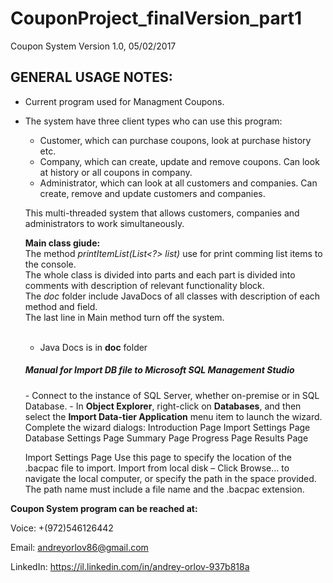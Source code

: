 # CouponProject_finalVersion_part1
Coupon System Version 1.0,  05/02/2017

GENERAL USAGE NOTES:
---------------------

- Current program used for Managment Coupons.
- The system have three client types who can use this program:
  - Customer, which can purchase coupons, look at purchase history etc.
  - Company, which can create, update and remove coupons. Can look at history or all coupons in company.
  - Administrator, which can look at all customers and companies. Can create, remove and update customers and companies.
  
  This multi-threaded system that allows customers, companies and administrators to work simultaneously.</br>
  
  <b>Main class giude:</b></br>
    The method *printItemList(List<?> list)* use for print comming list items to the console.</br>
    The whole class is divided into parts and each part is divided into comments with description of relevant functionality block.</br>
    The *doc* folder include JavaDocs of all classes with description of each method and field.</br>
    The last line in Main method turn off the system.</br></br>
    
  
  - Java Docs is in **doc** folder 
  
  <h5> Manual for Import DB file to Microsoft SQL Management Studio</h5>
      - Connect to the instance of SQL Server, whether on-premise or in SQL Database.
      - In <b>Object Explorer</b>, right-click on <b>Databases</b>, and then select the <b>Import Data-tier Application</b> menu item to launch the wizard.
      Complete the wizard dialogs:
          Introduction Page
          Import Settings Page
          Database Settings Page
          Summary Page
          Progress Page
          Results Page
     
     
     Import Settings Page
        Use this page to specify the location of the .bacpac file to import.
        Import from local disk – Click Browse… to navigate the local computer, or specify the path in the space provided. The path name must include a file name and the .bacpac extension.
  
<b>Coupon System program can be reached at:</b>

Voice: +(972)546126442

Email: andreyorlov86@gmail.com

LinkedIn: https://il.linkedin.com/in/andrey-orlov-937b818a
